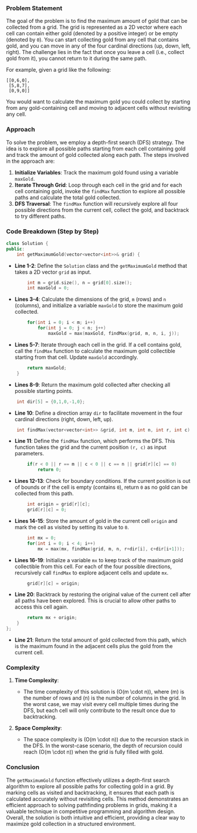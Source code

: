 
### Problem Statement
The goal of the problem is to find the maximum amount of gold that can be collected from a grid. The grid is represented as a 2D vector where each cell can contain either gold (denoted by a positive integer) or be empty (denoted by `0`). You can start collecting gold from any cell that contains gold, and you can move in any of the four cardinal directions (up, down, left, right). The challenge lies in the fact that once you leave a cell (i.e., collect gold from it), you cannot return to it during the same path.

For example, given a grid like the following:

```
[[0,6,0],
 [5,8,7],
 [0,9,0]]
```

You would want to calculate the maximum gold you could collect by starting from any gold-containing cell and moving to adjacent cells without revisiting any cell.

### Approach
To solve the problem, we employ a depth-first search (DFS) strategy. The idea is to explore all possible paths starting from each cell containing gold and track the amount of gold collected along each path. The steps involved in the approach are:

1. **Initialize Variables**: Track the maximum gold found using a variable `maxGold`.
2. **Iterate Through Grid**: Loop through each cell in the grid and for each cell containing gold, invoke the `findMax` function to explore all possible paths and calculate the total gold collected.
3. **DFS Traversal**: The `findMax` function will recursively explore all four possible directions from the current cell, collect the gold, and backtrack to try different paths.

### Code Breakdown (Step by Step)

```cpp
class Solution {
public:
    int getMaximumGold(vector<vector<int>>& grid) {
```
- **Line 1-2**: Define the `Solution` class and the `getMaximumGold` method that takes a 2D vector `grid` as input.

```cpp
        int m = grid.size(), n = grid[0].size();
        int maxGold = 0;
```
- **Lines 3-4**: Calculate the dimensions of the grid, `m` (rows) and `n` (columns), and initialize a variable `maxGold` to store the maximum gold collected.

```cpp
        for(int i = 0; i < m; i++)
            for(int j = 0; j < n; j++)
                maxGold = max(maxGold, findMax(grid, m, n, i, j));
```
- **Lines 5-7**: Iterate through each cell in the grid. If a cell contains gold, call the `findMax` function to calculate the maximum gold collectible starting from that cell. Update `maxGold` accordingly.

```cpp
        return maxGold;
    }
```
- **Lines 8-9**: Return the maximum gold collected after checking all possible starting points.

```cpp
    int dir[5] = {0,1,0,-1,0};
```
- **Line 10**: Define a direction array `dir` to facilitate movement in the four cardinal directions (right, down, left, up).

```cpp
    int findMax(vector<vector<int>> &grid, int m, int n, int r, int c) {
```
- **Line 11**: Define the `findMax` function, which performs the DFS. This function takes the grid and the current position `(r, c)` as input parameters.

```cpp
        if(r < 0 || r == m || c < 0 || c == n || grid[r][c] == 0)
            return 0;
```
- **Lines 12-13**: Check for boundary conditions. If the current position is out of bounds or if the cell is empty (contains `0`), return `0` as no gold can be collected from this path.

```cpp
        int origin = grid[r][c];
        grid[r][c] = 0;
```
- **Lines 14-15**: Store the amount of gold in the current cell `origin` and mark the cell as visited by setting its value to `0`.

```cpp
        int mx = 0;
        for(int i = 0; i < 4; i++)
            mx = max(mx, findMax(grid, m, n, r+dir[i], c+dir[i+1]));
```
- **Lines 16-19**: Initialize a variable `mx` to keep track of the maximum gold collectible from this cell. For each of the four possible directions, recursively call `findMax` to explore adjacent cells and update `mx`.

```cpp
        grid[r][c] = origin;
```
- **Line 20**: Backtrack by restoring the original value of the current cell after all paths have been explored. This is crucial to allow other paths to access this cell again.

```cpp
        return mx + origin;
    }
};
```
- **Line 21**: Return the total amount of gold collected from this path, which is the maximum found in the adjacent cells plus the gold from the current cell.

### Complexity
1. **Time Complexity**:
   - The time complexity of this solution is \(O(m \cdot n)\), where \(m\) is the number of rows and \(n\) is the number of columns in the grid. In the worst case, we may visit every cell multiple times during the DFS, but each cell will only contribute to the result once due to backtracking.

2. **Space Complexity**:
   - The space complexity is \(O(m \cdot n)\) due to the recursion stack in the DFS. In the worst-case scenario, the depth of recursion could reach \(O(m \cdot n)\) when the grid is fully filled with gold.

### Conclusion
The `getMaximumGold` function effectively utilizes a depth-first search algorithm to explore all possible paths for collecting gold in a grid. By marking cells as visited and backtracking, it ensures that each path is calculated accurately without revisiting cells. This method demonstrates an efficient approach to solving pathfinding problems in grids, making it a valuable technique in competitive programming and algorithm design. Overall, the solution is both intuitive and efficient, providing a clear way to maximize gold collection in a structured environment.